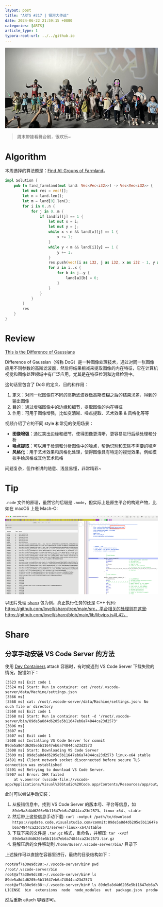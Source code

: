 ```yaml
---
layout: post
title: "ARTS #217 | 银河大作战"
date: 2024-06-22 21:59:15 +0800
categories: [ARTS]
article_type: 1
typora-root-url: ../../github.io
---
```


![](/assets/img/217-caption.jpg)

> 周末带娃看舞台剧，很欢乐~

# Algorithm

本周选择的算法题是：[Find All Groups of Farmland](https://leetcode.com/problems/find-all-groups-of-farmland/)。

```rust
impl Solution {
    pub fn find_farmland(mut land: Vec<Vec<i32>>) -> Vec<Vec<i32>> {
        let mut res = vec![];
        let n = land.len();
        let m = land[0].len();
        for i in 0..n {
            for j in 0..m {
                if land[i][j] == 1 {
                    let mut x = i;
                    let mut y = j;
                    while x < n && land[x][j] == 1 {
                        x += 1;
                    }
                    while y < m && land[i][y] == 1 {
                        y += 1;
                    }
                    res.push(vec![i as i32, j as i32, x as i32 - 1, y as i32 - 1]);
                    for a in i..x {
                        for b in j..y {
                            land[a][b] = 0;
                        }
                    }
                }
            }
        }
        res
    }
}
```

# Review

[This is the Difference of Gaussians](https://www.youtube.com/watch?v=5EuYKEvugLU)

Difference of Gaussian（俗称 DoG）是一种图像处理技术，通过对同一张图像应用不同参数的高斯滤波器，然后将结果相减来提取图像的内在特征，它在计算机视觉和图像处理领域中有广泛应用，尤其是在特征检测和边缘检测中。

这句话里包含了 DoG 的定义、目的和作用：

1. 定义：对同一张图像在不同的高斯滤波器做高斯模糊之后的结果求差，得到的输出图像
2. 目的：通过增强图像中的边缘和细节，提取图像的内在特征
3. 作用：可用于图像增强，比如变清晰、噪点提取、艺术效果 & 风格化等等

视频介绍了它的不同 style 和常见的使用场景：

- **图像增强**：通过突出边缘和细节，使得图像更清晰，更容易进行后续处理和分析
- **噪点提取**：可以用于检测和分析图像中的噪点，帮助识别和去除不需要的噪声
- **风格化**：用于艺术效果和风格化处理，使得图像具有特定的视觉效果，例如模拟手绘风格或其他艺术风格

问题复杂，但作者讲的随意、浅显易懂，非常精彩~

# Tip

`.node` 文件的原理，虽然它的后缀是 `.node`，但实际上是原生平台的构建产物，比如在 macOS 上是 Mach-O:

![](/assets/img/217-1.png)

以图片处理 [sharp](https://link.zhihu.com/?target=https%3A//www.npmjs.com/package/sharp) 包为例，真正执行任务的还是 C++ 代码: https://github.com/lovell/sharp/tree/main/src，平台相关的处理则在这里: https://github.com/lovell/sharp/blob/main/lib/libvips.js#L42。

# Share

## 分享手动安装 VS Code Server 的方法

使用 [Dev Containers](https://containers.dev/) attach 容器时，有时候遇到 VS Code Server 下载失败的情况，报错如下：

```shell
[3523 ms] Exit code 1
[3524 ms] Start: Run in container: cat /root/.vscode-server/data/Machine/settings.json
[3566 ms] 
[3568 ms] cat: /root/.vscode-server/data/Machine/settings.json: No such file or directory
[3568 ms] Exit code 1
[3568 ms] Start: Run in container: test -d '/root/.vscode-server/bin/89de5a8d4d6205e5b11647eb6a74844ca23d2573'
[3606 ms] 
[3607 ms] 
[3607 ms] Exit code 1
[3608 ms] Installing VS Code Server for commit 89de5a8d4d6205e5b11647eb6a74844ca23d2573
[3608 ms] Start: Downloading VS Code Server
[3609 ms] 89de5a8d4d6205e5b11647eb6a74844ca23d2573 linux-x64 stable
[4591 ms] Client network socket disconnected before secure TLS connection was established
[4591 ms] Retrying to download VS Code Server.
[5907 ms] Error: XHR failed
    at v.onerror (vscode-file://vscode-app/Applications/Visual%20Studio%20Code.app/Contents/Resources/app/out/vs/workbench/workbench.desktop.main.js:97:2011)
```

此时可以尝试手动安装：

1. 从报错信息中，找到 VS Code Server 的版本号、平台等信息，如 `89de5a8d4d6205e5b11647eb6a74844ca23d2573`、`linux-x64` 、`stable`
2. 然后带上这些信息手动下载: `curl -output /path/to/download https://update.code.visualstudio.com/commit:89de5a8d4d6205e5b11647eb6a74844ca23d2573/server-linux-x64/stable`
3. 下载下来的文件是 `.tar.gz` 格式，重命名，并解压: `tar -xvzf 89de5a8d4d6205e5b11647eb6a74844ca23d2573.tar.gz`
4. 将解压后的文件移动到 `/home/$user/.vscode-server/bin/` 目录下

上述操作可以直接在容器里进行，最终的目录结构如下：

```bash
root@af7a30e9dc88:~/.vscode-server/bin# pwd
/root/.vscode-server/bin
root@af7a30e9dc88:~/.vscode-server/bin# ls
89de5a8d4d6205e5b11647eb6a74844ca23d2573
root@af7a30e9dc88:~/.vscode-server/bin# ls 89de5a8d4d6205e5b11647eb6a74844ca23d2573/
LICENSE  bin  extensions  node  node_modules  out  package.json  product.json
```

然后重新 attach 容器即可。
